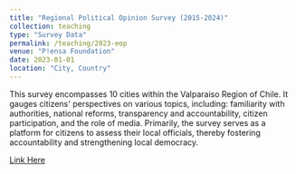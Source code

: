 ```yaml
---
title: "Regional Political Opinion Survey (2015-2024)"
collection: teaching
type: "Survey Data"
permalink: /teaching/2023-eop
venue: "P!ensa Foundation"
date: 2023-01-01
location: "City, Country"
---
```


This survey encompasses 10 cities within the Valparaiso Region of Chile. It gauges citizens' perspectives on various topics, including: familiarity with authorities, national reforms, transparency and accountability, citizen participation, and the role of media. Primarily, the survey serves as a platform for citizens to assess their local officials, thereby fostering accountability and strengthening local democracy. 

[Link Here](https://dataverse.harvard.edu/dataverse/EOP)

